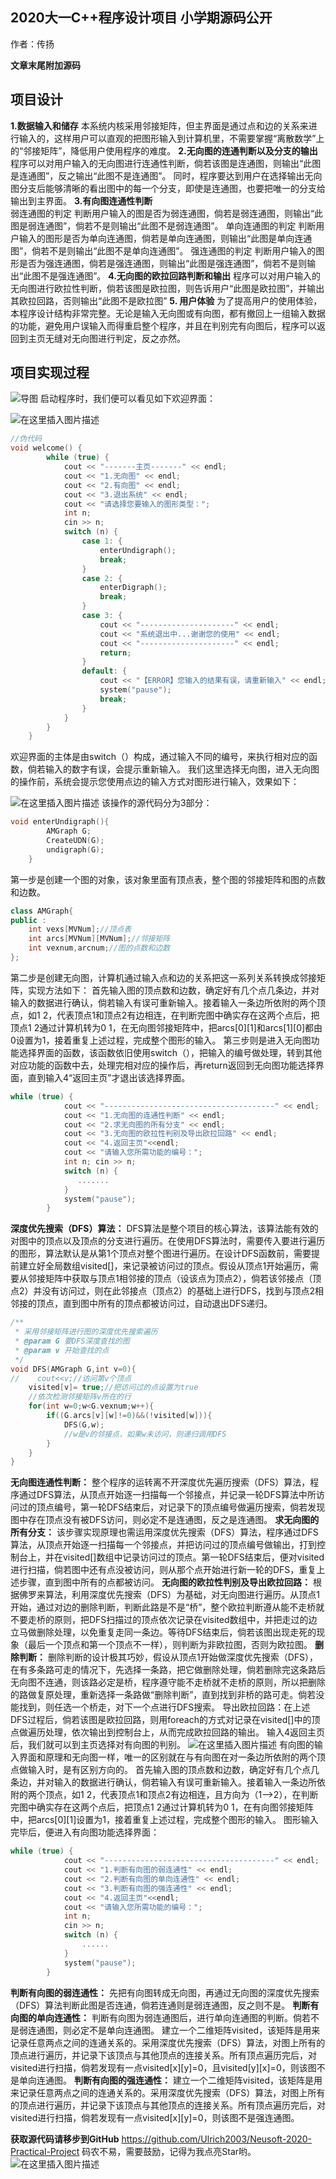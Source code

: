 ﻿## 2020大一C++程序设计项目 小学期源码公开
作者：传扬

**文章末尾附加源码**
## 项目设计
**1.数据输入和储存**
本系统内核采用邻接矩阵，但主界面是通过点和边的关系来进行输入的，这样用户可以直观的把图形输入到计算机里，不需要掌握“离散数学”上的“邻接矩阵”，降低用户使用程序的难度。
**2.无向图的连通判断以及分支的输出**
程序可以对用户输入的无向图进行连通性判断，倘若该图是连通图，则输出“此图是连通图”，反之输出“此图不是连通图”。
同时，程序要达到用户在选择输出无向图分支后能够清晰的看出图中的每一个分支，即使是连通图，也要把唯一的分支给输出到主界面。
**3.有向图连通性判断**   
弱连通图的判定
判断用户输入的图是否为弱连通图，倘若是弱连通图，则输出“此图是弱连通图”，倘若不是则输出“此图不是弱连通图”。
单向连通图的判定
判断用户输入的图形是否为单向连通图，倘若是单向连通图，则输出“此图是单向连通图”，倘若不是则输出“此图不是单向连通图”。
强连通图的判定
判断用户输入的图形是否为强连通图，倘若是强连通图，则输出“此图是强连通图”，倘若不是则输出“此图不是强连通图”。
**4.无向图的欧拉回路判断和输出**
程序可以对用户输入的无向图进行欧拉性判断，倘若该图是欧拉图，则告诉用户“此图是欧拉图”，并输出其欧拉回路，否则输出“此图不是欧拉图”
**5.	用户体验**
为了提高用户的使用体验，本程序设计结构非常完整。无论是输入无向图或有向图，都有撤回上一组输入数据的功能，避免用户误输入而得重启整个程序，并且在判别完有向图后，程序可以返回到主页无缝对无向图进行判定，反之亦然。

## 项目实现过程
![导图](https://img-blog.csdnimg.cn/20201011192943775.png#pic_center)
启动程序时，我们便可以看见如下欢迎界面：

![在这里插入图片描述](https://img-blog.csdnimg.cn/20201011193031664.png#pic_center)

```cpp
//伪代码
void welcome() {
        while (true) {
            cout << "-------主页-------" << endl;
            cout << "1.无向图" << endl;
            cout << "2.有向图" << endl;
            cout << "3.退出系统" << endl;
            cout << "请选择您要输入的图形类型：";
            int n;
            cin >> n;
            switch (n) {
                case 1: {
                    enterUndigraph();
                    break;
                }
                case 2: {
                    enterDigraph();
                    break;
                }
                case 3: {
                    cout << "---------------------" << endl;
                    cout << "系统退出中...谢谢您的使用" << endl;
                    cout << "---------------------" << endl;
                    return;
                }
                default: {
                    cout << "【ERROR】您输入的结果有误，请重新输入" << endl;
                    system("pause");
                    break;
                }
            }
        }
    }
```

欢迎界面的主体是由switch（）构成，通过输入不同的编号，来执行相对应的函数，倘若输入的数字有误，会提示重新输入。
我们这里选择无向图，进入无向图的操作前，系统会提示您使用点边的输入方式对图形进行输入，效果如下：

![在这里插入图片描述](https://img-blog.csdnimg.cn/20201011193220619.png#pic_center)
该操作的源代码分为3部分：

```cpp
void enterUndigraph(){
        AMGraph G;
        CreateUDN(G);
        undigraph(G);
    }
```
第一步是创建一个图的对象，该对象里面有顶点表，整个图的邻接矩阵和图的点数和边数。

```cpp
class AMGraph{
public :
    int vexs[MVNum];//顶点表
    int arcs[MVNum][MVNum];//邻接矩阵
    int vexnum,arcnum;//图的点数和边数
};
```
第二步是创建无向图，计算机通过输入点和边的关系把这一系列关系转换成邻接矩阵，实现方法如下：
首先输入图的顶点数和边数，确定好有几个点几条边，并对输入的数据进行确认，倘若输入有误可重新输入。接着输入一条边所依附的两个顶点，如1 2，代表顶点1和顶点2有边相连，在判断完图中确实存在这两个点后，把顶点1 2通过计算机转为0 1，在无向图邻接矩阵中，把arcs[0][1]和arcs[1][0]都由0设置为1，接着重复上述过程，完成整个图形的输入。
第三步则是进入无向图功能选择界面的函数，该函数依旧使用switch（），把输入的编号做处理，转到其他对应功能的函数中去，处理完相对应的操作后，再return返回到无向图功能选择界面，直到输入4“返回主页”才退出该选择界面。

```cpp
while (true) {
            cout << "--------------------------------------" << endl;
            cout << "1.无向图的连通性判断" << endl;
            cout << "2.求无向图的所有分支" << endl;
            cout << "3.无向图的欧拉性判别及导出欧拉回路" << endl;
            cout << "4.返回主页"<<endl;
            cout << "请输入您所需功能的编号：";
            int n; cin >> n;
            switch (n) {
               .......
            }
            system("pause");
        }
```

**深度优先搜索（DFS）算法：**
DFS算法是整个项目的核心算法，该算法能有效的对图中的顶点以及顶点的分支进行遍历。在使用DFS算法时，需要传入要进行遍历的图形，算法默认是从第1个顶点对整个图进行遍历。在设计DFS函数前，需要提前建立好全局数组visited[]，来记录被访问过的顶点。假设从顶点1开始遍历，需要从邻接矩阵中获取与顶点1相邻接的顶点（设该点为顶点2），倘若该邻接点（顶点2）并没有访问过，则在此邻接点（顶点2）的基础上进行DFS，找到与顶点2相邻接的顶点，直到图中所有的顶点都被访问过，自动退出DFS递归。

```cpp
/**
 * 采用邻接矩阵进行图的深度优先搜索遍历
 * @param G 要DFS深度查找的图
 * @param v 开始查找的点
 */
void DFS(AMGraph G,int v=0){
//    cout<<v;//访问第v个顶点
    visited[v]= true;//把访问过的点设置为true
    //依次检测邻接矩阵v所在的行
    for(int w=0;w<G.vexnum;w++){
        if((G.arcs[v][w]!=0)&&(!visited[w])){
            DFS(G,w);
            //w是v的邻接点，如果w未访问，则递归调用DFS
        }
    }
}
```
**无向图连通性判断：**
整个程序的运转离不开深度优先遍历搜索（DFS）算法，程序通过DFS算法，从顶点开始逐一扫描每一个邻接点，并记录一轮DFS算法中所访问过的顶点编号，第一轮DFS结束后，对记录下的顶点编号做遍历搜索，倘若发现图中存在顶点没有被DFS访问，则必定不是连通图，反之是连通图。
**求无向图的所有分支：**
该步骤实现原理也需运用深度优先搜索（DFS）算法，程序通过DFS算法，从顶点开始逐一扫描每一个邻接点，并把访问过的顶点编号做输出，打到控制台上，并在visited[]数组中记录访问过的顶点。第一轮DFS结束后，便对visited进行扫描，倘若图中还有点没被访问，则从那个点开始进行新一轮的DFS，重复上述步骤，直到图中所有的点都被访问。
**无向图的欧拉性判别及导出欧拉回路：**
根据佛罗来算法，利用深度优先搜索（DFS）为基础，对无向图进行遍历。从顶点1开始，通过对边的删除判断，判断此路是不是“桥”，整个欧拉判断遵从能不走桥就不要走桥的原则，把DFS扫描过的顶点依次记录在visited数组中，并把走过的边立马做删除处理，以免重复走同一条边。等待DFS结束后，倘若该图出现走死的现象（最后一个顶点和第一个顶点不一样），则判断为非欧拉图，否则为欧拉图。
**删除判断：**
删除判断的设计极其巧妙，假设从顶点1开始做深度优先搜索（DFS），在有多条路可走的情况下，先选择一条路，把它做删除处理，倘若删除完这条路后无向图不连通，则该路必定是桥，程序遵守能不走桥就不走桥的原则，所以把删除的路做复原处理，重新选择一条路做“删除判断”，直到找到非桥的路可走。倘若没能找到，则任选一个桥走，对下一个点进行DFS搜索。
导出欧拉回路：在上述DFS过程后，倘若该图是欧拉回路，则用foreach的方式对记录在visited[]中的顶点做遍历处理，依次输出到控制台上，从而完成欧拉回路的输出。
输入4返回主页后，我们就可以到主页选择对有向图的判别。
![在这里插入图片描述](https://img-blog.csdnimg.cn/20201011193537843.png?x-oss-process=image/watermark,type_ZmFuZ3poZW5naGVpdGk,shadow_10,text_aHR0cHM6Ly9ibG9nLmNzZG4ubmV0L3dlaXhpbl80NTUyNTY1Mw==,size_16,color_FFFFFF,t_70#pic_center)
有向图的输入界面和原理和无向图一样，唯一的区别就在与有向图在对一条边所依附的两个顶点做输入时，是有区别方向的。
首先输入图的顶点数和边数，确定好有几个点几条边，并对输入的数据进行确认，倘若输入有误可重新输入。接着输入一条边所依附的两个顶点，如1 2，代表顶点1和顶点2有边相连，且方向为（1-->2），在判断完图中确实存在这两个点后，把顶点1 2通过计算机转为0 1，在有向图邻接矩阵中，把arcs[0][1]设置为1，接着重复上述过程，完成整个图形的输入。
图形输入完毕后，便进入有向图功能选择界面：

```cpp
while (true) {
            cout << "--------------------------------------" << endl;
            cout << "1.判断有向图的弱连通性" << endl;
            cout << "2.判断有向图的单向连通性" << endl;
            cout << "3.判断有向图的强连通性" << endl;
            cout << "4.返回主页"<<endl;
            cout << "请输入您所需功能的编号：";
            int n;
            cin >> n;
            switch (n) {
                ......
            }
            system("pause");
        }
```
**判断有向图的弱连通性：**
先把有向图转成无向图，再通过无向图的深度优先搜索（DFS）算法判断此图是否连通，倘若连通则是弱连通图，反之则不是。
**判断有向图的单向连通性：**
判断有向图为弱连通图后，进行单向连通图的判断。倘若不是弱连通图，则必定不是单向连通图。
建立一个二维矩阵visited，该矩阵是用来记录任意两点之间的连通关系的。采用深度优先搜索（DFS）算法，对图上所有的顶点进行遍历，并记录下该顶点与其他顶点的连接关系。所有顶点遍历完后，对visited进行扫描，倘若发现有一点visited[x][y]=0，且visited[y][x]=0，则该图不是单向连通图。
**判断有向图的强连通性：**
建立一个二维矩阵visited，该矩阵是用来记录任意两点之间的连通关系的。采用深度优先搜索（DFS）算法，对图上所有的顶点进行遍历，并记录下该顶点与其他顶点的连接关系。所有顶点遍历完后，对visited进行扫描，倘若发现有一点visited[x][y]=0，则该图不是强连通图。

**获取源代码请移步到GitHub**
https://github.com/Ulrich2003/Neusoft-2020-Practical-Project
码农不易，需要鼓励，记得为我点亮Star哟。
![在这里插入图片描述](https://img-blog.csdnimg.cn/92f1e33456614b0c97bc1a7dc0508c89.png?x-oss-process=image/watermark,type_ZmFuZ3poZW5naGVpdGk,shadow_10,text_aHR0cHM6Ly9ibG9nLmNzZG4ubmV0L3dlaXhpbl80NTUyNTY1Mw==,size_16,color_FFFFFF,t_70)

